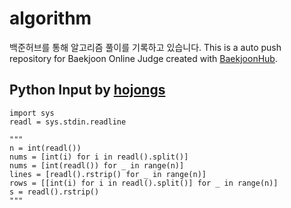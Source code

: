 # algorithm
백준허브를 통해 알고리즘 풀이를 기록하고 있습니다.
This is a auto push repository for Baekjoon Online Judge created with [BaekjoonHub](https://github.com/BaekjoonHub/BaekjoonHub).


Python Input
by [hojongs](https://github.com/hojongs)
---
```
import sys
readl = sys.stdin.readline

"""
n = int(readl())
nums = [int(i) for i in readl().split()]
nums = [int(readl()) for _ in range(n)]
lines = [readl().rstrip() for _ in range(n)]
rows = [[int(i) for i in readl().split()] for _ in range(n)]
s = readl().rstrip()
"""

```
